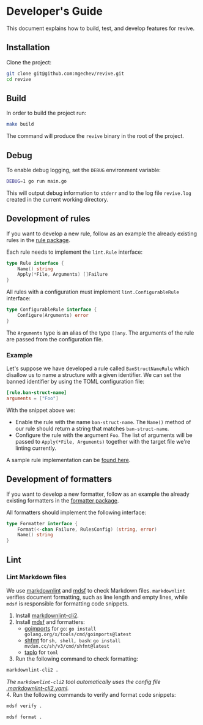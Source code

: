 # Developer's Guide

This document explains how to build, test, and develop features for revive.

## Installation

Clone the project:

```bash
git clone git@github.com:mgechev/revive.git
cd revive
```

## Build

In order to build the project run:

```bash
make build
```

The command will produce the `revive` binary in the root of the project.

## Debug

To enable debug logging, set the `DEBUG` environment variable:

```sh
DEBUG=1 go run main.go
```

This will output debug information to `stderr` and to the log file `revive.log` created in the current working directory.

## Development of rules

If you want to develop a new rule, follow as an example the already existing rules in the [rule package](https://github.com/mgechev/revive/tree/master/rule).

Each rule needs to implement the `lint.Rule` interface:

```go
type Rule interface {
	Name() string
	Apply(*File, Arguments) []Failure
}
```

All rules with a configuration must implement `lint.ConfigurableRule` interface:

```go
type ConfigurableRule interface {
	Configure(Arguments) error
}
```

The `Arguments` type is an alias of the type `[]any`. The arguments of the rule are passed from the configuration file.

### Example

Let's suppose we have developed a rule called `BanStructNameRule` which disallow us to name a structure with a given identifier.
We can set the banned identifier by using the TOML configuration file:

```toml
[rule.ban-struct-name]
arguments = ["Foo"]
```

With the snippet above we:

- Enable the rule with the name `ban-struct-name`. The `Name()` method of our rule should return a string that matches `ban-struct-name`.
- Configure the rule with the argument `Foo`.
The list of arguments will be passed to `Apply(*File, Arguments)` together with the target file we're linting currently.

A sample rule implementation can be [found here](/rule/argument_limit.go).

## Development of formatters

If you want to develop a new formatter, follow as an example the already existing formatters in the [formatter package](https://github.com/mgechev/revive/tree/master/formatter).

All formatters should implement the following interface:

```go
type Formatter interface {
	Format(<-chan Failure, RulesConfig) (string, error)
	Name() string
}
```

## Lint

### Lint Markdown files

We use [markdownlint](https://github.com/DavidAnson/markdownlint) and [mdsf](https://github.com/hougesen/mdsf) to check Markdown files.
`markdownlint` verifies document formatting, such as line length and empty lines, while `mdsf` is responsible for formatting code snippets.

1. Install [markdownlint-cli2](https://github.com/DavidAnson/markdownlint-cli2#install).
2. Install [mdsf](https://mdsf.mhouge.dk/#installation) and formatters:
    - [goimports](https://pkg.go.dev/golang.org/x/tools/cmd/goimports) for `go`: `go install golang.org/x/tools/cmd/goimports@latest`
    - [shfmt](https://github.com/mvdan/sh#shfmt) for `sh, shell, bash`: `go install mvdan.cc/sh/v3/cmd/shfmt@latest`
    - [taplo](https://taplo.tamasfe.dev/cli/installation/binary.html) for `toml`
3. Run the following command to check formatting:

```sh
markdownlint-cli2 .
```

_The `markdownlint-cli2` tool automatically uses the config file [.markdownlint-cli2.yaml](./.markdownlint-cli2.yaml)._
\
4. Run the following commands to verify and format code snippets:

```sh
mdsf verify .
```

```sh
mdsf format .
```
